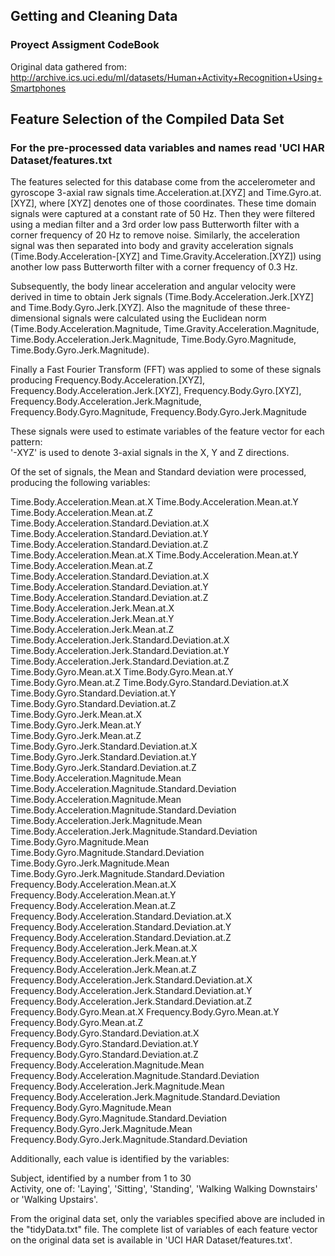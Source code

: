 ## Getting and Cleaning Data
### Proyect Assigment CodeBook

Original data gathered from:
http://archive.ics.uci.edu/ml/datasets/Human+Activity+Recognition+Using+Smartphones


## Feature Selection of the Compiled Data Set
### For the pre-processed data variables and names read 'UCI HAR Dataset/features.txt

The features selected for this database come from the accelerometer and gyroscope 3-axial raw signals time.Acceleration.at.[XYZ] and Time.Gyro.at.[XYZ], where [XYZ] denotes one of those coordinates. These time domain signals were captured at a constant rate of 50 Hz. Then they were filtered using a median filter and a 3rd order low pass Butterworth filter with a corner frequency of 20 Hz to remove noise. Similarly, the acceleration signal was then separated into body and gravity acceleration signals (Time.Body.Acceleration-[XYZ] and Time.Gravity.Acceleration.[XYZ]) using another low pass Butterworth filter with a corner frequency of 0.3 Hz. 

Subsequently, the body linear acceleration and angular velocity were derived in time to obtain Jerk signals (Time.Body.Acceleration.Jerk.[XYZ] and Time.Body.Gyro.Jerk.[XYZ]. Also the magnitude of these three-dimensional signals were calculated using the Euclidean norm (Time.Body.Acceleration.Magnitude, Time.Gravity.Acceleration.Magnitude, Time.Body.Acceleration.Jerk.Magnitude, Time.Body.Gyro.Magnitude, Time.Body.Gyro.Jerk.Magnitude). 

Finally a Fast Fourier Transform (FFT) was applied to some of these signals producing Frequency.Body.Acceleration.[XYZ], Frequency.Body.Acceleration.Jerk.[XYZ], Frequency.Body.Gyro.[XYZ], Frequency.Body.Acceleration.Jerk.Magnitude, Frequency.Body.Gyro.Magnitude, Frequency.Body.Gyro.Jerk.Magnitude

These signals were used to estimate variables of the feature vector for each pattern:  
'-XYZ' is used to denote 3-axial signals in the X, Y and Z directions.

Of the set of signals, the Mean and Standard deviation were processed, producing the following variables: 


Time.Body.Acceleration.Mean.at.X
Time.Body.Acceleration.Mean.at.Y
Time.Body.Acceleration.Mean.at.Z
Time.Body.Acceleration.Standard.Deviation.at.X
Time.Body.Acceleration.Standard.Deviation.at.Y              
Time.Body.Acceleration.Standard.Deviation.at.Z
Time.Body.Acceleration.Mean.at.X
Time.Body.Acceleration.Mean.at.Y
Time.Body.Acceleration.Mean.at.Z
Time.Body.Acceleration.Standard.Deviation.at.X
Time.Body.Acceleration.Standard.Deviation.at.Y
Time.Body.Acceleration.Standard.Deviation.at.Z
Time.Body.Acceleration.Jerk.Mean.at.X
Time.Body.Acceleration.Jerk.Mean.at.Y
Time.Body.Acceleration.Jerk.Mean.at.Z
Time.Body.Acceleration.Jerk.Standard.Deviation.at.X          
Time.Body.Acceleration.Jerk.Standard.Deviation.at.Y          
Time.Body.Acceleration.Jerk.Standard.Deviation.at.Z          
Time.Body.Gyro.Mean.at.X
Time.Body.Gyro.Mean.at.Y
Time.Body.Gyro.Mean.at.Z
Time.Body.Gyro.Standard.Deviation.at.X
Time.Body.Gyro.Standard.Deviation.at.Y                       
Time.Body.Gyro.Standard.Deviation.at.Z                       
Time.Body.Gyro.Jerk.Mean.at.X                                
Time.Body.Gyro.Jerk.Mean.at.Y                                
Time.Body.Gyro.Jerk.Mean.at.Z                   
Time.Body.Gyro.Jerk.Standard.Deviation.at.X                  
Time.Body.Gyro.Jerk.Standard.Deviation.at.Y                
Time.Body.Gyro.Jerk.Standard.Deviation.at.Z    
Time.Body.Acceleration.Magnitude.Mean           
Time.Body.Acceleration.Magnitude.Standard.Deviation      
Time.Body.Acceleration.Magnitude.Mean           
Time.Body.Acceleration.Magnitude.Standard.Deviation        
Time.Body.Acceleration.Jerk.Magnitude.Mean      
Time.Body.Acceleration.Jerk.Magnitude.Standard.Deviation     
Time.Body.Gyro.Magnitude.Mean                    
Time.Body.Gyro.Magnitude.Standard.Deviation                  
Time.Body.Gyro.Jerk.Magnitude.Mean                   
Time.Body.Gyro.Jerk.Magnitude.Standard.Deviation            
Frequency.Body.Acceleration.Mean.at.X              
Frequency.Body.Acceleration.Mean.at.Y                        
Frequency.Body.Acceleration.Mean.at.Z                      
Frequency.Body.Acceleration.Standard.Deviation.at.X          
Frequency.Body.Acceleration.Standard.Deviation.at.Y          
Frequency.Body.Acceleration.Standard.Deviation.at.Z          
Frequency.Body.Acceleration.Jerk.Mean.at.X           
Frequency.Body.Acceleration.Jerk.Mean.at.Y                   
Frequency.Body.Acceleration.Jerk.Mean.at.Z                   
Frequency.Body.Acceleration.Jerk.Standard.Deviation.at.X    
Frequency.Body.Acceleration.Jerk.Standard.Deviation.at.Y     
Frequency.Body.Acceleration.Jerk.Standard.Deviation.at.Z     
Frequency.Body.Gyro.Mean.at.X
Frequency.Body.Gyro.Mean.at.Y
Frequency.Body.Gyro.Mean.at.Z
Frequency.Body.Gyro.Standard.Deviation.at.X                  
Frequency.Body.Gyro.Standard.Deviation.at.Y                  
Frequency.Body.Gyro.Standard.Deviation.at.Z                  
Frequency.Body.Acceleration.Magnitude.Mean      
Frequency.Body.Acceleration.Magnitude.Standard.Deviation     
Frequency.Body.Acceleration.Jerk.Magnitude.Mean 
Frequency.Body.Acceleration.Jerk.Magnitude.Standard.Deviation
Frequency.Body.Gyro.Magnitude.Mean
Frequency.Body.Gyro.Magnitude.Standard.Deviation
Frequency.Body.Gyro.Jerk.Magnitude.Mean 
Frequency.Body.Gyro.Jerk.Magnitude.Standard.Deviation

Additionally, each value is identified by the variables:

Subject, identified by a number from 1 to 30    
Activity, one of: 'Laying', 'Sitting', 'Standing', 'Walking Walking Downstairs' or 'Walking Upstairs'.

From the original data set, only the variables specified above are included in the "tidyData.txt" file. The complete list of variables of each feature vector on the original data set is available in 'UCI HAR Dataset/features.txt'.
